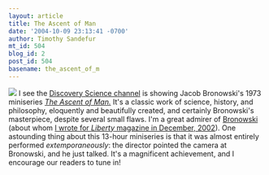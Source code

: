```yaml
---
layout: article
title: The Ascent of Man
date: '2004-10-09 23:13:41 -0700'
author: Timothy Sandefur
mt_id: 504
blog_id: 2
post_id: 504
basename: the_ascent_of_m
---
```

<a href="http://www.ratbags.com/skepticism/"><img src="http://www.ratbags.com/skepticism/ausch.jpg"></a>
I see the <a href="http://science.discovery.com/schedule/series.jsp?series=108603&gid=0&channel=SCI">Discovery Science channel</a> is showing Jacob Bronowski's 1973 miniseries <i><a href="http://en.wikipedia.org/wiki/The_Ascent_of_Man">The Ascent of Man.</i></a> It's a classic work of science, history, and philosophy, eloquently and beautifully created, and certainly Bronowski's masterpiece, despite several small flaws. I'm a great admirer of <a href="http://www.drbronowski.com/">Bronowski</a> (about whom <a href="http://www.geocities.com/sande106/bronowskirev.htm">I wrote for <i>Liberty</i> magazine in December, 2002</a>). One astounding thing about this 13-hour miniseries is that it was almost entirely performed <i>extemporaneously</i>: the director pointed the camera at Bronowski, and he just talked. It's a magnificent achievement, and I encourage our readers to tune in!
